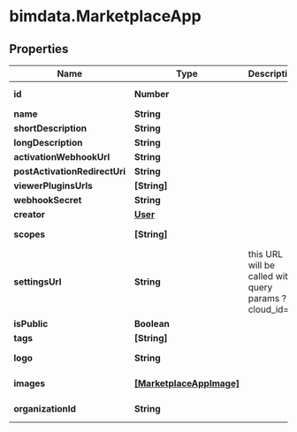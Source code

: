 # bimdata.MarketplaceApp

## Properties

Name | Type | Description | Notes
------------ | ------------- | ------------- | -------------
**id** | **Number** |  | [optional] [readonly] 
**name** | **String** |  | 
**shortDescription** | **String** |  | 
**longDescription** | **String** |  | 
**activationWebhookUrl** | **String** |  | [optional] 
**postActivationRedirectUri** | **String** |  | [optional] 
**viewerPluginsUrls** | **[String]** |  | [optional] 
**webhookSecret** | **String** |  | [optional] 
**creator** | [**User**](User.md) |  | [optional] 
**scopes** | **[String]** |  | [optional] [readonly] 
**settingsUrl** | **String** | this URL will be called with query params ?cloud_id&#x3D; | [optional] 
**isPublic** | **Boolean** |  | [optional] 
**tags** | **[String]** |  | [optional] 
**logo** | **String** |  | [optional] [readonly] 
**images** | [**[MarketplaceAppImage]**](MarketplaceAppImage.md) |  | [optional] [readonly] 
**organizationId** | **String** |  | [optional] [readonly] 


